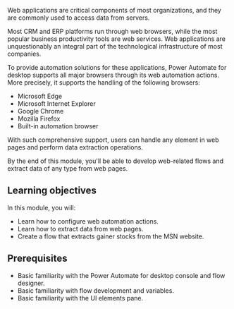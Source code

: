 Web applications are critical components of most organizations, and they are commonly used to access data from servers.

Most CRM and ERP platforms run through web browsers, while the most popular business productivity tools are web services. Web applications are unquestionably an integral part of the technological infrastructure of most companies.

To provide automation solutions for these applications, Power Automate for desktop supports all major browsers through its web automation actions. More precisely, it supports the handling of the following browsers:

- Microsoft Edge
- Microsoft Internet Explorer
- Google Chrome
- Mozilla Firefox
- Built-in automation browser

With such comprehensive support, users can handle any element in web pages and perform data extraction operations.

By the end of this module, you'll be able to develop web-related flows and extract data of any type from web pages.

## Learning objectives

In this module, you will:

- Learn how to configure web automation actions.
- Learn how to extract data from web pages.
- Create a flow that extracts gainer stocks from the MSN website.

## Prerequisites

- Basic familiarity with the Power Automate for desktop console and flow designer.
- Basic familiarity with flow development and variables.
- Basic familiarity with the UI elements pane.
